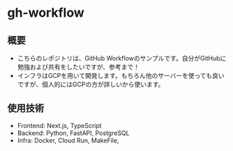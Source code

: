 # gh-workflow

## 概要
- こちらのレポジトリは、GitHub Workflowのサンプルです。自分がGitHubに勉強および共有をしたいですが、参考まで！
- インフラはGCPを用いて開発します。もちろん他のサーバーを使っても良いですが、個人的にはGCPの方が詳しいから使います。

## 使用技術
- Frontend: Next.js, TypeScript
- Backend: Python, FastAPI, PostgreSQL
- Infra: Docker, Cloud Run, MakeFile, 